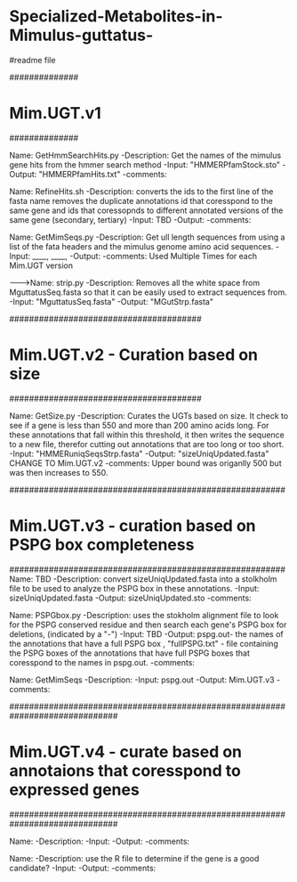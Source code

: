 # Specialized-Metabolites-in-Mimulus-guttatus-
#readme file 



##############
# Mim.UGT.v1 #
##############

Name: GetHmmSearchHits.py
-Description: Get the names of the mimulus gene hits from the hmmer search method
-Input: "HMMERPfamStock.sto" 
-Output: "HMMERPfamHits.txt"
-comments: 

Name: RefineHits.sh 
-Description: 
converts the ids to the first line of the fasta name
removes the duplicate annotations id that coresspond to the same gene and ids that coressopnds to different annotated versions of the same gene (secondary, tertiary)
-Input: TBD
-Output: 
-comments: 

Name: GetMimSeqs.py
-Description: Get ull length sequences from using a list of the fata headers and the mimulus genome amino acid sequences. 
-Input: ____, ____, 
-Output: 
-comments: Used Multiple Times for each  Mim.UGT version 

--->Name: strip.py 
-Description: Removes all the white space from MguttatusSeq.fasta so that it     can be easily used to extract sequences from. 
-Input: "MguttatusSeq.fasta"
-Output: "MGutStrp.fasta"



#######################################
# Mim.UGT.v2 - Curation based on size # 
#######################################

Name: GetSize.py
-Description: Curates the UGTs based on size. It check to see if a gene is less than 550 and more than 200 amino acids long. For these annotations that fall within this threshold, it then writes the sequence to a new file, therefor cutting out annotations 
that are too long or too short.   
-Input: "HMMERuniqSeqsStrp.fasta"
-Output: "sizeUniqUpdated.fasta" CHANGE TO Mim.UGT.v2
-comments: Upper bound was origanlly 500 but was then increases to 550.   





########################################################
# Mim.UGT.v3 - curation based on PSPG box completeness #
########################################################
Name: TBD
-Description: convert sizeUniqUpdated.fasta into a stolkholm file to be used to analyze the PSPG box in these annotations. 
-Input: sizeUniqUpdated.fasta
-Output: sizeUniqUpdated.sto 
-comments: 

Name: PSPGbox.py 
-Description: uses the stokholm alignment file to look for the PSPG conserved residue and then search each gene's PSPG box for deletions, (indicated by a "-") 
-Input: TBD
-Output: pspg.out- the names of the annotations that have a full PSPG box , "fullPSPG.txt" - file containing the PSPG boxes of the annotations that have full PSPG boxes that coresspond to the names in pspg.out. 
-comments: 

Name: GetMimSeqs
-Description: 
-Input: pspg.out
-Output:  Mim.UGT.v3
-comments: 





##############################################################################
# Mim.UGT.v4 - curate based on annotaions that coresspond to expressed genes #
##############################################################################

Name: 
-Description: 
-Input: 
-Output: 
-comments: 

Name: 
-Description: use the R file to determine if the gene is a good candidate? 
-Input: 
-Output: 
-comments: 

